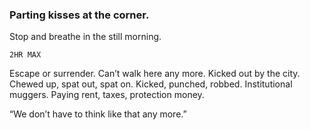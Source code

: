 ### Parting kisses at the corner.

Stop and breathe in the still morning.

`2HR MAX`

Escape or surrender. Can’t walk here any more. Kicked out by the city. Chewed up, spat out, spat on. Kicked, punched, robbed. Institutional muggers. Paying rent, taxes, protection money.

“We don’t have to think like that any more.”